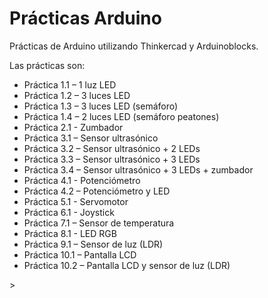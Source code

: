 <h1> Prácticas Arduino </h1>

Prácticas de Arduino utilizando Thinkercad y Arduinoblocks. 

Las prácticas son:
<ul type=”A”>
<li> Práctica 1.1 – 1 luz LED </li>
<li> Práctica 1.2 – 3 luces LED	</li>
<li> Práctica 1.3 – 3 luces LED (semáforo) </li>
<li> Práctica 1.4 – 2 luces LED (semáforo peatones) </li>
<li> Práctica 2.1 - Zumbador </li>
<li> Práctica 3.1 – Sensor ultrasónico </li>
<li> Práctica 3.2 – Sensor ultrasónico + 2 LEDs</li>
<li> Práctica 3.3 – Sensor ultrasónico + 3 LEDs </li>
<li> Práctica 3.4 – Sensor ultrasónico + 3 LEDs + zumbador </li>
<li> Práctica 4.1 - Potenciómetro </li>
<li> Práctica 4.2 – Potenciómetro y LED </li>
<li> Práctica 5.1 - Servomotor </li>
<li> Práctica 6.1 - Joystick </li> 
<li> Práctica 7.1 – Sensor de temperatura </li>
<li> Práctica 8.1 - LED RGB </li>
<li> Práctica 9.1 – Sensor de luz (LDR) </li>
<li> Práctica 10.1 – Pantalla LCD </li>
<li> Práctica 10.2 – Pantalla LCD y sensor de luz (LDR) </li>

</ul>>
